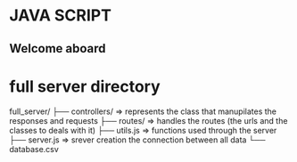 # JAVA SCRIPT

<h2> Welcome aboard</h2>

# full server directory
full_server/
  ├── controllers/ => represents the class that manupilates the responses and requests
  ├── routes/ => handles the routes (the urls and the classes to deals with it)
  ├── utils.js => functions used through the server
  ├── server.js => srever creation the connection between all data
  └── database.csv

